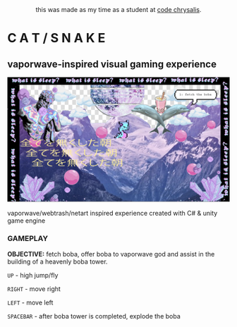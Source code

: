 <div align="center">this was made as my time as a student at <a href="http://www.codechrysalis.io/">code chrysalis</a>.</div>

# C A T / S N A K E
## vaporwave-inspired visual gaming experience

<img src="catsnake.png">

vaporwave/webtrash/netart inspired experience created with C# & unity game engine

### GAMEPLAY

**OBJECTIVE:** fetch boba, offer boba to vaporwave god and assist in the building of a heavenly boba tower.

`UP` - high jump/fly

`RIGHT` - move right

`LEFT` - move left

`SPACEBAR` - after boba tower is completed, explode the boba
